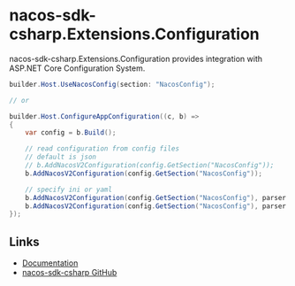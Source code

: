 # nacos-sdk-csharp.Extensions.Configuration

nacos-sdk-csharp.Extensions.Configuration provides integration with ASP.NET Core Configuration System.

```csharp
builder.Host.UseNacosConfig(section: "NacosConfig");

// or

builder.Host.ConfigureAppConfiguration((c, b) =>
{
    var config = b.Build();

    // read configuration from config files
    // default is json
    // b.AddNacosV2Configuration(config.GetSection("NacosConfig"));
    b.AddNacosV2Configuration(config.GetSection("NacosConfig"));

    // specify ini or yaml
    b.AddNacosV2Configuration(config.GetSection("NacosConfig"), parser: Nacos.IniParser.IniConfigurationStringParser.Instance);
    b.AddNacosV2Configuration(config.GetSection("NacosConfig"), parser: Nacos.YamlParser.YamlConfigurationStringParser.Instance);
});
```

## Links

* [Documentation](https://nacos-sdk-csharp.readthedocs.io/en/latest/)
* [nacos-sdk-csharp GitHub](https://github.com/nacos-group/nacos-sdk-csharp)